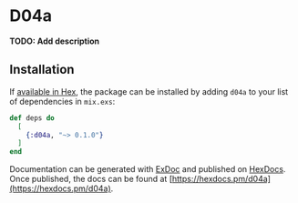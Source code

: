 # D04a

**TODO: Add description**

## Installation

If [available in Hex](https://hex.pm/docs/publish), the package can be installed
by adding `d04a` to your list of dependencies in `mix.exs`:

```elixir
def deps do
  [
    {:d04a, "~> 0.1.0"}
  ]
end
```

Documentation can be generated with [ExDoc](https://github.com/elixir-lang/ex_doc)
and published on [HexDocs](https://hexdocs.pm). Once published, the docs can
be found at [https://hexdocs.pm/d04a](https://hexdocs.pm/d04a).

